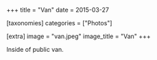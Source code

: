 +++
title = "Van"
date = 2015-03-27

[taxonomies]
categories = ["Photos"]

[extra]
image = "van.jpeg"
image_title = "Van"
+++

Inside of public van.

